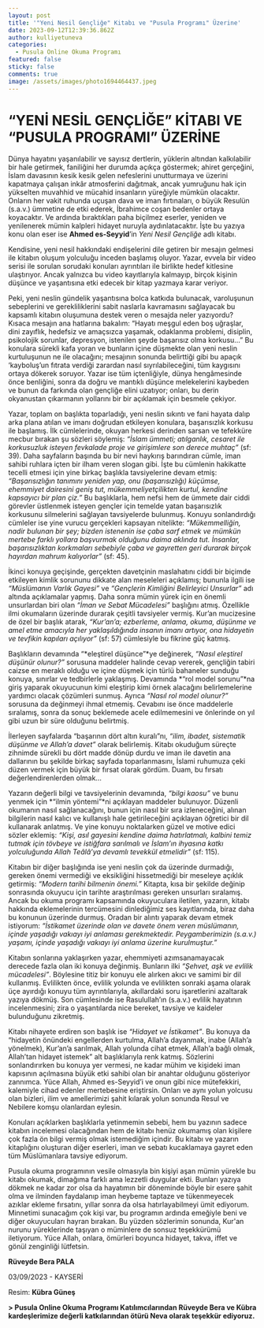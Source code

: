 ```yaml
---
layout: post
title: '"Yeni Nesil Gençliğe" Kitabı ve "Pusula Programı" Üzerine'
date: 2023-09-12T12:39:36.862Z
author: kulliyetuneva
categories:
  - Pusula Online Okuma Programı
featured: false
sticky: false
comments: true
image: /assets/images/photo1694464437.jpeg
---
```

<!--StartFragment-->

# “YENİ NESİL GENÇLİĞE” KİTABI VE “PUSULA PROGRAMI” ÜZERİNE

Dünya hayatını yaşanılabilir ve sayısız dertlerin, yüklerin altından kalkılabilir bir hale getirmek, faniliğini her durumda açıkça göstermek; ahiret gerçeğini, İslam davasının kesik kesik gelen nefeslerini unutturmaya ve üzerini kapatmaya çalışan inkâr atmosferini dağıtmak, ancak yumruğunu hak için yükselten muvahhid ve mücahid insanların yüreğiyle mümkün olacaktır. Onların her vakit ruhunda uçuşan dava ve iman fırtınaları, o büyük Resulün (s.a.v.) ümmetine de etki ederek, İbrahimce coşan bedenler ortaya koyacaktır. Ve ardında bıraktıkları paha biçilmez eserler, yeniden ve yenilenerek mümin kalpleri hidayet nuruyla aydınlatacaktır. İşte bu yazıya konu olan eser ise **Ahmed es-Seyyid**’in *Yeni Nesil Gençliğe* adlı kitabı.

Kendisine, yeni nesil hakkındaki endişelerini dile getiren bir mesajın gelmesi ile kitabın oluşum yolculuğu inceden başlamış oluyor. Yazar, evvela bir video serisi ile sorulan sorudaki konuları ayrıntıları ile birlikte hedef kitlesine ulaştırıyor. Ancak yalnızca bu video kayıtlarıyla kalmayıp, birçok kişinin düşünce ve yaşantısına etki edecek bir kitap yazmaya karar veriyor.

Peki, yeni neslin gündelik yaşantısına bolca katkıda bulunacak, varoluşunun sebeplerini ve gerekliliklerini sabit naslarla kavramasını sağlayacak bu kapsamlı kitabın oluşumuna destek veren o mesajda neler yazıyordu? Kısaca mesajın ana hatlarına bakalım: “Hayatı meşgul eden boş uğraşlar, dini zayıflık, hedefsiz ve amaçsızca yaşamak, odaklanma problemi, disiplin, psikolojik sorunlar, depresyon, istenilen şeyde başarısız olma korkusu…” Bu konulara sürekli kafa yoran ve bunların içine düşmekte olan yeni neslin kurtuluşunun ne ile olacağını; mesajının sonunda belirttiği gibi bu apaçık ‘kayboluş’un fıtrata verdiği zarardan nasıl sıyrılabileceğini, tüm kaygısını ortaya dökerek soruyor. Yazar ise tüm içtenliğiyle, dünya hengâmesinde önce benliğini, sonra da doğru ve mantıklı düşünce melekelerini kaybeden ve bunun da farkında olan gençliğe elini uzatıyor; onları, bu derin okyanustan çıkarmanın yollarını bir bir açıklamak için besmele çekiyor.

Yazar, toplam on başlıkta toparladığı, yeni neslin sıkıntı ve fani hayata dalıp arka plana atılan ve imanı doğrudan etkileyen konulara, başarısızlık korkusu ile başlamış. İlk cümlelerinde, okuyan herkesi derinden sarsan ve tefekküre mecbur bırakan şu sözleri söylemiş: *“İslam ümmeti; atılganlık, cesaret ile korkusuzluk isteyen fevkalade proje ve girişimlere son derece muhtaç”* (sf: 39). Daha sayfaların başında bu bir nevi haykırış barındıran cümle, iman sahibi ruhlara içten bir ilham veren slogan gibi. İşte bu cümlenin hakikatte tecelli etmesi için yine birkaç başlıkla tavsiyelerine devam etmiş: *“Başarısızlığın tanımını yeniden yap, onu (başarısızlığı) küçümse, ehemmiyet dairesini geniş tut, mükemmeliyetçilikten kurtul, kendine kapsayıcı bir plan çiz.”* Bu başlıklarla, hem nefsi hem de ümmete dair ciddi görevler üstlenmek isteyen gençler için temelde yatan başarısızlık korkusunu silmelerini sağlayan tavsiyelerde bulunmuş. Konuyu sonlandırdığı cümleler ise yine vurucu gerçekleri kapsayan nitelikte: *“Mükemmelliğin, nadir bulunan bir şey; bizden istenenin ise çaba sarf etmek ve mümkün mertebe farklı yollara başvurmak olduğunu daima aklında tut. İnsanlar, başarısızlıktan korkmaları sebebiyle çaba ve gayretten geri durarak birçok hayırdan mahrum kalıyorlar”* (sf: 45).

İkinci konuya geçişinde, gerçekten davetçinin maslahatını ciddi bir biçimde etkileyen kimlik sorununu dikkate alan meseleleri açıklamış; bununla ilgili ise *“Müslümanın Varlık Gayesi”* ve *“Gençlerin Kimliğini Belirleyici Unsurlar”* adı altında açıklamalar yapmış. Daha sonra mümin yürek için en önemli unsurlardan biri olan *“İman ve Sebat Mücadelesi”* başlığını atmış. Özellikle ilmi okumaların üzerinde durarak çeşitli tavsiyeler vermiş. Kur’an mucizesine de özel bir başlık atarak, *“Kur’an’a; ezberleme, anlama, okuma, düşünme ve amel etme amacıyla her yaklaşıldığında insanın imanı artıyor, ona hidayetin ve tevfikin kapıları açılıyor”* (sf: 57) cümlesiyle bu fikrine güç katmış.

Başlıkların devamında “*eleştirel düşünce”*ye değinerek, *“Nasıl eleştirel düşünür olunur?”* sorusuna maddeler halinde cevap vererek, gençliğin tabiri caizse en meraklı olduğu ve içine düşmek için türlü bahaneler sunduğu konuya, sınırlar ve tedbirlerle yaklaşmış. Devamında *“rol model sorunu”*na giriş yaparak okuyucunun kimi eleştirip kimi örnek alacağını belirlemelerine yardımcı olacak çözümleri sunmuş. Ayrıca *“Nasıl rol model olunur?”* sorusuna da değinmeyi ihmal etmemiş. Cevabını ise önce maddelerle sıralamış, sonra da sonuç beklemede acele edilmemesini ve önlerinde on yıl gibi uzun bir süre olduğunu belirtmiş.

İlerleyen sayfalarda “başarının dört altın kuralı”nı, *“ilim, ibadet, sistematik düşünme ve Allah’a davet”* olarak belirlemiş. Kitabı okuduğum süreçte zihnimde sürekli bu dört madde dönüp durdu ve iman ile davetin ana dallarının bu şekilde birkaç sayfada toparlanmasını, İslami ruhumuza çeki düzen vermek için büyük bir fırsat olarak gördüm. Duam, bu fırsatı değerlendirenlerden olmak…

Yazarın değerli bilgi ve tavsiyelerinin devamında, *“bilgi kaosu”* ve bunu yenmek için *“ilmin yöntemi”*ni açıklayan maddeler bulunuyor. Düzenli okumanın nasıl sağlanacağını, bunun için nasıl bir sıra izleneceğini, alınan bilgilerin nasıl kalıcı ve kullanışlı hale getirileceğini açıklayan öğretici bir dil kullanarak anlatmış. Ve yine konuyu noktalarken güzel ve motive edici sözler eklemiş: *“Kişi, asıl gayesini kendine daima hatırlatmalı, kalbini temiz tutmak için tövbeye ve istiğfara sarılmalı ve İslam’ın ihyasına katkı yolculuğunda Allah Teâlâ’ya devamlı tevekkül etmelidir”* (sf: 115).

Kitabın bir diğer başlığında ise yeni neslin çok da üzerinde durmadığı, gereken önemi vermediği ve eksikliğini hissetmediği bir meseleye açıklık getirmiş: *“Modern tarihi bilmenin önemi.”* Kitapta, kısa bir şekilde değinip sonrasında okuyucu için tarihte araştırılması gereken unsurları sıralamış. Ancak bu okuma programı kapsamında okuyuculara iletilen, yazarın, kitabı hakkında eklemelerinin tercümesini dinlediğimiz ses kayıtlarında, biraz daha bu konunun üzerinde durmuş. Oradan bir alıntı yaparak devam etmek istiyorum: *“İstikamet üzerinde olan ve davete önem veren müslümanın, içinde yaşadığı vakıayı iyi anlaması gerekmektedir. Peygamberimizin (s.a.v.) yaşamı, içinde yaşadığı vakıayı iyi anlama üzerine kurulmuştur.”*

Kitabın sonlarına yaklaşırken yazar, ehemmiyeti azımsanamayacak derecede fazla olan iki konuya değinmiş. Bunların ilki *“Şehvet, aşk ve evlilik mücadelesi”*. Böylesine titiz bir konuyu ele alırken akıcı ve samimi bir dil kullanmış. Evlilikten önce, evlilik yolunda ve evlilikten sonraki aşama olarak üçe ayırdığı konuyu tüm ayrıntılarıyla, akıllardaki soru işaretlerini azaltarak yazıya dökmüş. Son cümlesinde ise Rasulullah’ın (s.a.v.) evlilik hayatının incelenmesini; zira o yaşantılarda nice bereket, tavsiye ve kaideler bulunduğunu zikretmiş.

Kitabı nihayete erdiren son başlık ise *“Hidayet ve İstikamet”*. Bu konuya da “hidayetin önündeki engellerden kurtulma, Allah’a dayanmak, inabe (Allah’a yönelmek), Kur’an’a sarılmak, Allah yolunda cihat etmek, Allah’a bağlı olmak, Allah’tan hidayet istemek” alt başlıklarıyla renk katmış. Sözlerini sonlandırırken bu konuya yer vermesi, ne kadar mühim ve kişideki iman kapısının açılmasına büyük etki sahibi olan bir anahtar olduğunu gösteriyor zannımca. Yüce Allah, Ahmed es-Seyyid’i ve onun gibi nice mütefekkiri, kalemiyle cihad edenler mertebesine eriştirsin. Onları ve aynı yolun yolcusu olan bizleri, ilim ve amellerimizi şahit kılarak yolun sonunda Resul ve Nebilere komşu olanlardan eylesin.

Konuları açıklarken başlıklarla yetinmemin sebebi, hem bu yazının sadece kitabın incelemesi olacağından hem de kitabı henüz okumamış olan kişilere çok fazla ön bilgi vermiş olmak istemediğim içindir. Bu kitabı ve yazarın kitaplığını oluşturan diğer eserleri, iman ve sebatı kucaklamaya gayret eden tüm Müslümanlara tavsiye ediyorum.

Pusula okuma programının vesile olmasıyla bin kişiyi aşan mümin yürekle bu kitabı okumak, dimağıma farklı ama lezzetli duygular ekti. Bunları yazıya dökmek ne kadar zor olsa da hayatımın bir döneminde böyle bir esere şahit olma ve ilminden faydalanıp iman heybeme taptaze ve tükenmeyecek azıklar ekleme fırsatını, yıllar sonra da olsa hatırlayabilmeyi ümit ediyorum. Minnetimi sunacağım çok kişi var, bu programın ardında emeğiyle beni ve diğer okuyucuları hayran bırakan. Bu yüzden sözlerimin sonunda, Kur'an nurunu yüreklerinde taşıyan o müminlere de sonsuz teşekkürümü iletiyorum. Yüce Allah, onlara, ömürleri boyunca hidayet, takva, iffet ve gönül zenginliği lütfetsin.

**Rüveyde Bera PALA** 

03/09/2023 - KAYSERİ 

Resim: **Kübra Güneş**



**\> P﻿usula Online Okuma Programı Katılımcılarından Rüveyde Bera ve Kübra kardeşlerimize d﻿eğerli katkılarından ötürü Neva olarak teşekkür ediyoruz.**

<!--EndFragment-->